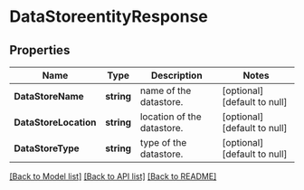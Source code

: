 # DataStoreentityResponse

## Properties
Name | Type | Description | Notes
------------ | ------------- | ------------- | -------------
**DataStoreName** | **string** | name  of the datastore. | [optional] [default to null]
**DataStoreLocation** | **string** | location  of the datastore. | [optional] [default to null]
**DataStoreType** | **string** | type  of the datastore. | [optional] [default to null]

[[Back to Model list]](../README.md#documentation-for-models) [[Back to API list]](../README.md#documentation-for-api-endpoints) [[Back to README]](../README.md)

